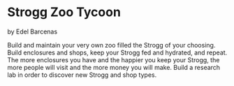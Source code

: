 # Strogg Zoo Tycoon
by Edel Barcenas

Build and maintain your very own zoo filled the Strogg of your choosing. 
Build enclosures and shops, keep your Strogg fed and hydrated, and repeat.
The more enclosures you have and the happier you keep your Strogg, the more people will visit and the more money you will make.
Build a research lab in order to discover new Strogg and shop types.
